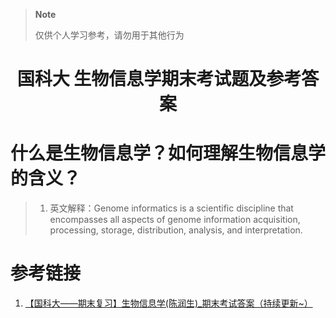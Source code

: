 > **Note**
>
> 仅供个人学习参考，请勿用于其他行为

# <div align=center width="40"> 国科大 生物信息学期末考试题及参考答案</div>
# 什么是生物信息学？如何理解生物信息学的含义？
> 1. 英文解释：Genome informatics is a scientific discipline that encompasses all aspects of genome information acquisition, processing, storage, distribution, analysis, and interpretation.

# 参考链接
1. [【国科大——期末复习】生物信息学(陈润生)_期末考试答案（持续更新~）](https://blog.csdn.net/m0_61164319/article/details/133918588?spm=1001.2014.3001.5502)
